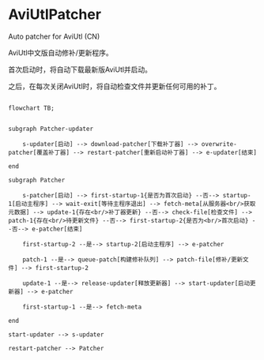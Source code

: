 # AviUtlPatcher

Auto patcher for AviUtl (CN)

AviUtl中文版自动修补/更新程序。

首次启动时，将自动下载最新版AviUtl并启动。

之后，在每次关闭AviUtl时，将自动检查文件并更新任何可用的补丁。

```mermaid

flowchart TB;


subgraph Patcher-updater

    s-updater[启动] --> download-patcher[下载补丁器] --> overwrite-patcher[覆盖补丁器] --> restart-patcher[重新启动补丁器] --> e-updater[结束]

end

subgraph Patcher

    s-patcher[启动] --> first-startup-1{是否为首次启动} --否--> startup-1[启动主程序] --> wait-exit[等待主程序退出] --> fetch-meta[从服务器<br/>获取元数据] --> update-1{存在<br/>补丁器更新} --否--> check-file[检查文件] --> patch-1{存在<br/>待更新文件} --否--> first-startup-2{是否为<br/>首次启动} --否--> e-patcher[结束] 

    first-startup-2 --是--> startup-2[启动主程序] --> e-patcher

    patch-1 --是--> queue-patch[构建修补队列] --> patch-file[修补/更新文件] --> first-startup-2

    update-1 --是--> release-updater[释放更新器] --> start-updater[启动更新器] --> e-patcher

    first-startup-1 --是--> fetch-meta

end

start-updater --> s-updater

restart-patcher --> Patcher

```
